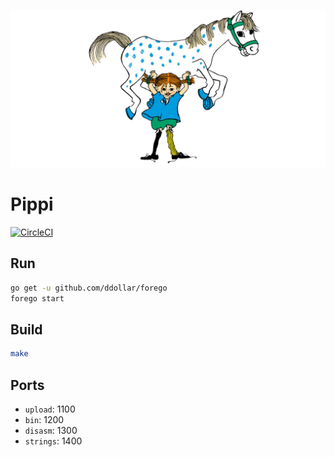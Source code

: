
[![Pippi & Lilla Gubben](https://github.com/lapsang-boys/pippi/blob/gh-pages/inc/img/pippi.png)](https://github.com/lapsang-boys/pippi/blob/gh-pages/inc/img/pippi.png)

# Pippi

[![CircleCI](https://circleci.com/gh/lapsang-boys/pippi/tree/master.svg?style=svg)](https://circleci.com/gh/lapsang-boys/pippi/tree/master)

## Run

```bash
go get -u github.com/ddollar/forego
forego start
```

## Build

```bash
make
```

## Ports

* `upload`:  1100
* `bin`:     1200
* `disasm`:  1300
* `strings`: 1400
